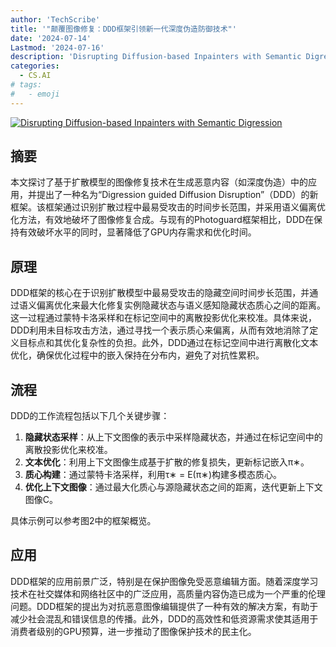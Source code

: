 ```yaml
---
author: 'TechScribe'
title: '"颠覆图像修复：DDD框架引领新一代深度伪造防御技术"'
date: '2024-07-14'
Lastmod: '2024-07-16'
description: 'Disrupting Diffusion-based Inpainters with Semantic Digression'
categories:
  - CS.AI
# tags:
#   - emoji
---
```


[![Disrupting Diffusion-based Inpainters with Semantic Digression](https://arxiv-research-1301205113.cos.ap-guangzhou.myqcloud.com/images/2407.10277v1.pdf_0.jpg)](https://arxiv.org/abs/2407.10277v1)

## 摘要

本文探讨了基于扩散模型的图像修复技术在生成恶意内容（如深度伪造）中的应用，并提出了一种名为“Digression guided Diffusion Disruption”（DDD）的新框架。该框架通过识别扩散过程中最易受攻击的时间步长范围，并采用语义偏离优化方法，有效地破坏了图像修复合成。与现有的Photoguard框架相比，DDD在保持有效破坏水平的同时，显著降低了GPU内存需求和优化时间。<!--more-->

## 原理

DDD框架的核心在于识别扩散模型中最易受攻击的隐藏空间时间步长范围，并通过语义偏离优化来最大化修复实例隐藏状态与语义感知隐藏状态质心之间的距离。这一过程通过蒙特卡洛采样和在标记空间中的离散投影优化来校准。具体来说，DDD利用未目标攻击方法，通过寻找一个表示质心来偏离，从而有效地消除了定义目标点和其优化复杂性的负担。此外，DDD通过在标记空间中进行离散化文本优化，确保优化过程中的嵌入保持在分布内，避免了对抗性累积。

## 流程

DDD的工作流程包括以下几个关键步骤：
1. **隐藏状态采样**：从上下文图像的表示中采样隐藏状态，并通过在标记空间中的离散投影优化来校准。
2. **文本优化**：利用上下文图像生成基于扩散的修复损失，更新标记嵌入π∗。
3. **质心构建**：通过蒙特卡洛采样，利用τ∗ = E(π∗)构建多模态质心。
4. **优化上下文图像**：通过最大化质心与源隐藏状态之间的距离，迭代更新上下文图像C。

具体示例可以参考图2中的框架概览。

## 应用

DDD框架的应用前景广泛，特别是在保护图像免受恶意编辑方面。随着深度学习技术在社交媒体和网络社区中的广泛应用，高质量内容伪造已成为一个严重的伦理问题。DDD框架的提出为对抗恶意图像编辑提供了一种有效的解决方案，有助于减少社会混乱和错误信息的传播。此外，DDD的高效性和低资源需求使其适用于消费者级别的GPU预算，进一步推动了图像保护技术的民主化。